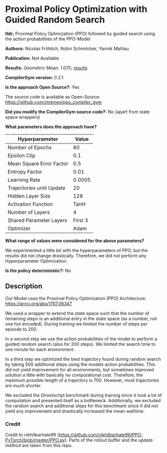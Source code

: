 <!-- To submit a leaderboard entry please fill in this document follow the
instructions in the CONTRIBUTING.md document to file a pull request. -->
# Proximal Policy Optimization with Guided Random Search

**tldr;**
Proximal Policy Optimization (PPO) followed by guided search using the action 
probabilities of the PPO-Model

**Authors:** Nicolas Fröhlich, Robin Schmöcker, Yannik Mahlau
<!-- A comma separated list of authors. -->


**Publication:** Not Available
<!-- A link to a publication, if applicable. -->


**Results:** Geometric Mean: 1.070, [results](/results.csv)
<!-- Add one or more links to CSV files containing the raw results. -->


**CompilerGym version:** 0.2.1
<!-- You may print the version of CompilerGym that is installed from the command
line by running:

    python -c 'import compiler_gym; print(compiler_gym.__version__)'
-->



**Is the approach Open Source?:** Yes
<!-- Whether you have released the source code of your approach, yes/no. If
yes, please state the license. -->
The source code is available as Open-Source: 
https://github.com/xtremey/ppo_compiler_gym

**Did you modify the CompilerGym source code?:** No (apart from state space wrappers)
<!-- Whether you made any substantive changes to the CompilerGym source code,
e.g. to optimize the implementation or change the environment dynamics. yes/no.
If yes, please briefly summarize the modifications. -->

**What parameters does the approach have?**
<!-- A description of any tuning parameters. -->
| Hyperparameter            	| Value   	|
|---------------------------	|---------	|
| Number of Epochs          	| 80      	|
| Epsilon Clip              	| 0.1     	|
| Mean Square Error Factor  	| 0.5     	|
| Entropy Factor            	| 0.01    	|
| Learning Rate             	| 0.0005  	|
| Trajectories until Update 	| 20      	|
| Hidden Layer Size         	| 128     	|
| Activation Function       	| TanH    	|
| Number of Layers          	| 4       	|
| Shared Parameter Layers   	| First 3 	|
| Optimizer                 	| Adam    	|

**What range of values were considered for the above parameters?**
<!-- Briefly describe the ranges of values that were considered for each
parameter, and the metrics and dataset used to select from the values. -->
We experimented a little bit with the hyperparameters of PPO, but the results did not 
change drastically. Therefore, we did not perform any Hyperparameter Optimization.

**Is the policy deterministic?:** No
<!-- Whether the (state, action) policy is deterministic, yes/no. -->

## Description

<!-- A brief summary of the approach. Please try to be sufficiently descriptive
such that someone could replicate your approach. Insert links to external sites,
publications, images, or other pages where relevant. -->

Our Model uses the Proximal Policy Optimization (PPO) Architecture: 
https://arxiv.org/abs/1707.06347

We used a wrapper to extend the state space such that the number of remaining steps is 
an additional entry in the state space (as a number, not one hot encoded). During 
training we limited the number of steps per episode to 200.

In a second step we use the action probabilities of the model to perform a guided 
random search (also for 200 steps). We limited the search time to one minute for each 
environment.

In a third step we optimized the best trajectory found during random search by taking 500 
additional steps using the models action probabilities. This did not yield improvement
for all environments, but sometimes improved solution a little with basically no
computational cost. Therefore, the maximum possible length of a trajectory is 700. 
However, most trajectories are much shorter.

We excluded the Ghostscript benchmark during training since it took a lot of computation 
and presented itself as a bottleneck. Additionally, we excluded the random search and additional 
steps for this benchmark since it did not yield any improvement and drastically increased the mean
walltime.


### Credit
Credit to nikhilbarhate99 
(https://github.com/nikhilbarhate99/PPO-PyTorch/blob/master/PPO.py).
Parts of the rollout buffer and the update method are taken from this repo.